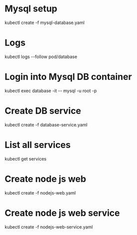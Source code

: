 # Mysql setup
kubectl create -f mysql-database.yaml
# Logs
kubectl logs --follow pod/database
# Login into Mysql DB container
kubectl exec database -it -- mysql -u root -p
# Create DB service
kubectl create -f database-service.yaml
# List all services
kubectl get services

# Create node js web
kubectl create -f nodejs-web.yaml

# Create node js web service
kubectl create -f nodejs-web-service.yaml